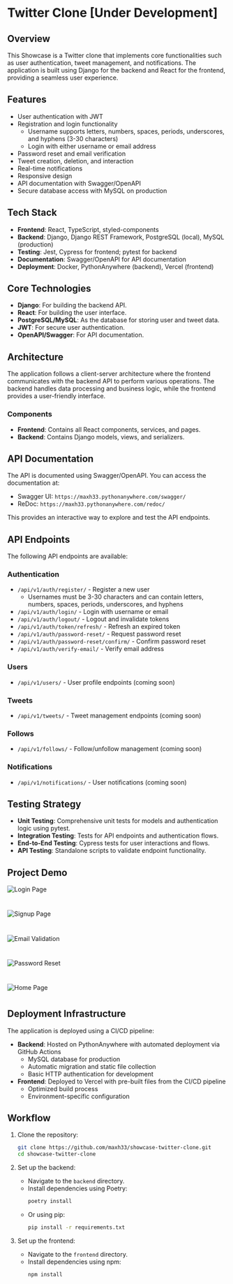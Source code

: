 # Twitter Clone **[Under Development]**

## Overview
This Showcase is a Twitter clone that implements core functionalities such as user authentication, tweet management, and notifications. The application is built using Django for the backend and React for the frontend, providing a seamless user experience.

## Features
- User authentication with JWT
- Registration and login functionality
  - Username supports letters, numbers, spaces, periods, underscores, and hyphens (3-30 characters)
  - Login with either username or email address
- Password reset and email verification
- Tweet creation, deletion, and interaction
- Real-time notifications
- Responsive design
- API documentation with Swagger/OpenAPI
- Secure database access with MySQL on production

## Tech Stack
- **Frontend**: React, TypeScript, styled-components
- **Backend**: Django, Django REST Framework, PostgreSQL (local), MySQL (production)
- **Testing**: Jest, Cypress for frontend; pytest for backend
- **Documentation**: Swagger/OpenAPI for API documentation
- **Deployment**: Docker, PythonAnywhere (backend), Vercel (frontend)

## Core Technologies
- **Django**: For building the backend API.
- **React**: For building the user interface.
- **PostgreSQL/MySQL**: As the database for storing user and tweet data.
- **JWT**: For secure user authentication.
- **OpenAPI/Swagger**: For API documentation.

## Architecture
The application follows a client-server architecture where the frontend communicates with the backend API to perform various operations. The backend handles data processing and business logic, while the frontend provides a user-friendly interface.

### Components
- **Frontend**: Contains all React components, services, and pages.
- **Backend**: Contains Django models, views, and serializers.

## API Documentation
The API is documented using Swagger/OpenAPI. You can access the documentation at:
- Swagger UI: `https://maxh33.pythonanywhere.com/swagger/`
- ReDoc: `https://maxh33.pythonanywhere.com/redoc/`

This provides an interactive way to explore and test the API endpoints.

## API Endpoints
The following API endpoints are available:

### Authentication
- `/api/v1/auth/register/` - Register a new user
  - Usernames must be 3-30 characters and can contain letters, numbers, spaces, periods, underscores, and hyphens
- `/api/v1/auth/login/` - Login with username or email
- `/api/v1/auth/logout/` - Logout and invalidate tokens
- `/api/v1/auth/token/refresh/` - Refresh an expired token
- `/api/v1/auth/password-reset/` - Request password reset
- `/api/v1/auth/password-reset/confirm/` - Confirm password reset
- `/api/v1/auth/verify-email/` - Verify email address

### Users
- `/api/v1/users/` - User profile endpoints (coming soon)

### Tweets
- `/api/v1/tweets/` - Tweet management endpoints (coming soon)

### Follows
- `/api/v1/follows/` - Follow/unfollow management (coming soon)

### Notifications
- `/api/v1/notifications/` - User notifications (coming soon)

## Testing Strategy
- **Unit Testing**: Comprehensive unit tests for models and authentication logic using pytest.
- **Integration Testing**: Tests for API endpoints and authentication flows.
- **End-to-End Testing**: Cypress tests for user interactions and flows.
- **API Testing**: Standalone scripts to validate endpoint functionality.

## Project Demo
![Login Page](frontend/public/login.png)
#
![Signup Page](frontend/public/signup.png)
#
![Email Validation](frontend/public/emailValidation.png)
#
![Password Reset](frontend/public/resetPW.png)
#
![Home Page](frontend/public/dummyHome.png)
#

## Deployment Infrastructure
The application is deployed using a CI/CD pipeline:
- **Backend**: Hosted on PythonAnywhere with automated deployment via GitHub Actions
  - MySQL database for production
  - Automatic migration and static file collection
  - Basic HTTP authentication for development
- **Frontend**: Deployed to Vercel with pre-built files from the CI/CD pipeline
  - Optimized build process
  - Environment-specific configuration

## Workflow
1. Clone the repository:
   ```bash
   git clone https://github.com/maxh33/showcase-twitter-clone.git
   cd showcase-twitter-clone
   ```

2. Set up the backend:
   - Navigate to the `backend` directory.
   - Install dependencies using Poetry:
     ```bash
     poetry install
     ```
   - Or using pip:
     ```bash
     pip install -r requirements.txt
     ```

3. Set up the frontend:
   - Navigate to the `frontend` directory.
   - Install dependencies using npm:
     ```bash
     npm install
     ```